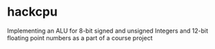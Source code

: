 # hackcpu
Implementing an ALU for 8-bit signed and unsigned Integers and 12-bit floating point numbers as a part of a course project
